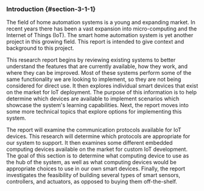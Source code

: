### Introduction {#section-3-1-1}

The field of home automation systems is a young and expanding market. In recent years there has
been a vast expansion into micro-computing and the Internet of Things (IoT). The smart home
automation system is yet another project in this growing field. This report is intended to give
context and background to this project.

This research report begins by reviewing existing systems to better understand the features
that are currently available, how they work, and where they can be improved. Most of these systems
perform some of the same functionality we are looking to implement, so they are not being considered
for direct use. It then explores individual smart devices that exist on the market for IoT
deployment. The purpose of this information is to help determine which devices are available to 
implement scenarios which showcase the system's learning capabilities. Next, the report moves into
some more technical topics that explore options for implementing this system.

The report will examine the communication protocols available for IoT devices. This research will
determine which protocols are appropriate for our system to support. It then examines some different
embedded computing devices available on the market for custom IoT development. The goal of this
section is to determine what computing device to use as the hub of the system, as well as what
computing devices would be appropriate choices to use in our own smart devices. Finally, the report
investigates the feasibility of building several types of smart sensors, controllers, and actuators,
as opposed to buying them off-the-shelf.

